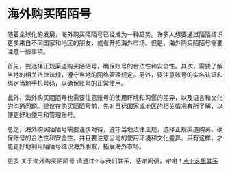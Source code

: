 # 海外购买陌陌号

随着全球化的发展，海外购买陌陌号已经成为一种趋势。许多人想要通过陌陌结识更多来自不同国家和地区的朋友，或者开拓海外市场。但是，海外购买陌陌号需要注意一些事项。

首先，要选择正规渠道购买陌陌号，确保账号的合法性和安全性。其次，需要了解当地的相关法律法规，遵守当地的网络管理规定。另外，要注意账号的实名认证和绑定当地手机号码，以确保账号的正常使用。

此外，海外购买陌陌号也需要注意账号的使用环境和习惯的差异，以及语言和文化的沟通问题。建议在购买陌陌号前，先对目标国家或地区的相关情况有所了解，以便更好地使用和管理账号。

总之，海外购买陌陌号需要谨慎对待，遵守当地法律法规，选择正规渠道购买，确保账号的合法性和安全性，并且要注意当地的使用环境和文化差异。只有这样，才能更好地利用陌陌号结识海外朋友，拓展海外市场。

更多 关于海外购买陌陌号 请通过✈与我们联系，感谢阅读，谢谢！[点✈这里联系](https://b.k02.cc)